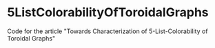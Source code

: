 # 5ListColorabilityOfToroidalGraphs
Code for the article "Towards Characterization of 5-List-Colorability of Toroidal Graphs"
